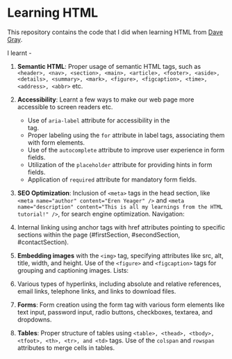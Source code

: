 # Learning HTML

This repository contains the code that I did when learning HTML from [Dave Gray](https://www.youtube.com/watch?v=kUMe1FH4CHE).

I learnt - 
1. **Semantic HTML**: Proper usage of semantic HTML tags, such as `<header>, <nav>, <section>, <main>, <article>, <footer>, <aside>, <details>, <summary>, <mark>, <figure>, <figcaption>, <time>, <address>, <abbr>` etc.
  
2. **Accessibility**: Learnt a few ways to make our web page more accessible to screen readers etc.
     - Use of `aria-label` attribute for accessibility in the <nav> tag.
     - Proper labeling using the `for` attribute in label tags, associating them with form elements.
     - Use of the `autocomplete` attribute to improve user experience in form fields.
     - Utilization of the `placeholder` attribute for providing hints in form fields.
     - Application of `required` attribute for mandatory form fields.

3. **SEO Optimization**: Inclusion of `<meta>` tags in the head section, like `<meta name="author" content="Eren Yeager" />`  and `<meta name="description" content="This is all my learnings from the HTML tutorial!" />`, for search engine optimization.
Navigation:

4. Internal linking using anchor tags with href attributes pointing to specific sections within the page (#firstSection, #secondSection, #contactSection).
5. **Embedding images** with the `<img>` tag, specifying attributes like src, alt, title, width, and height. Use of the `<figure>` and `<figcaption>` tags for grouping and captioning images.
Lists:
6. Various types of hyperlinks, including absolute and relative references, email links, telephone links, and links to download files.
7. **Forms**: Form creation using the form tag with various form elements like text input, password input, radio buttons, checkboxes, textarea, and dropdowns.
8. **Tables**: Proper structure of tables using `<table>, <thead>, <tbody>, <tfoot>, <th>, <tr>, and <td>` tags. Use of the `colspan` and `rowspan` attributes to merge cells in tables.
